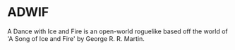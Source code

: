 ADWIF
=====

A Dance with Ice and Fire is an open-world roguelike based off the world of 'A Song of Ice and Fire' by George R. R. Martin.
